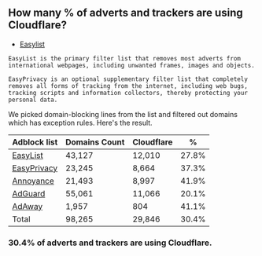 ## How many % of adverts and trackers are using Cloudflare?


- [Easylist](https://web.archive.org/web/20210516110248/https://easylist.to/)
```
EasyList is the primary filter list that removes most adverts from international webpages, including unwanted frames, images and objects.

EasyPrivacy is an optional supplementary filter list that completely removes all forms of tracking from the internet, including web bugs, tracking scripts and information collectors, thereby protecting your personal data.
```


We picked domain-blocking lines from the list and filtered out domains which has exception rules.
Here's the result.


| Adblock list | Domains Count | Cloudflare | % |
| --- | --- | --- | --- |
| [EasyList](https://easylist.to/easylist/easylist.txt) | 43,127 | 12,010 | 27.8% |
| [EasyPrivacy](https://easylist.to/easylist/easyprivacy.txt) | 23,245 | 8,664 | 37.3% |
| [Annoyance](https://secure.fanboy.co.nz/fanboy-annoyance.txt) | 21,493 | 8,997 | 41.9% |
| [AdGuard](https://adguardteam.github.io/AdGuardSDNSFilter/Filters/filter.txt) | 55,061 | 11,066 | 20.1% |
| [AdAway](https://raw.githubusercontent.com/AdAway/adaway.github.io/master/hosts.txt) | 1,957 | 804 | 41.1% |
| Total | 98,265 | 29,846 | 30.4% |


### 30.4% of adverts and trackers are using Cloudflare.
